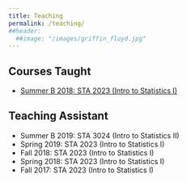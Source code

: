 ```yaml
---
title: Teaching
permalink: /teaching/
##header:
  ##image: "/images/griffin_floyd.jpg"
---
```

## Courses Taught
- [Summer B 2018: STA 2023 (Intro to Statistics I)](https://michaelkkim.github.io/teaching/sta2023)

## Teaching Assistant
- Summer B 2019: STA 3024 (Intro to Statistics II)
- Spring 2019: STA 2023 (Intro to Statistics I)
- Fall 2018: STA 2023 (Intro to Statistics I)
- Spring 2018: STA 2023 (Intro to Statistics I)
- Fall 2017: STA 2023 (Intro to Statistics I)
